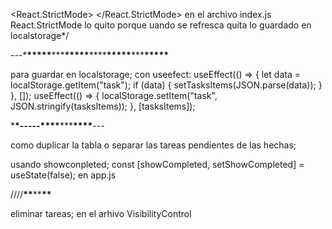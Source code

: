 <React.StrictMode>
<App />
</React.StrictMode> en el archivo index.js React.StrictMode lo quito porque uando se refresca quita lo guardado en localstorage\*/

---\***\*\*\*\*\***\*\*\***\*\*\*\*\***\*\*\*\***\*\*\*\*\***\*\*\***\*\*\*\*\***

para guardar en localstorage;
con useefect:
useEffect(() => {
let data = localStorage.getItem("task");
if (data) {
setTasksItems(JSON.parse(data));
}
}, []);
useEffect(() => {
localStorage.setItem("task", JSON.stringify(tasksItems));
}, [tasksItems]);

\***\*-----\*\*\*\***\*\*\***\*\*\*\***---

como duplicar la tabla o separar las tareas pendientes de las hechas;

usando showconpleted; const [showCompleted, setShowCompleted] = useState(false); en app.js

////****\*\*****\*\*****\*\*****

eliminar tareas; en el arhivo VisibilityControl
